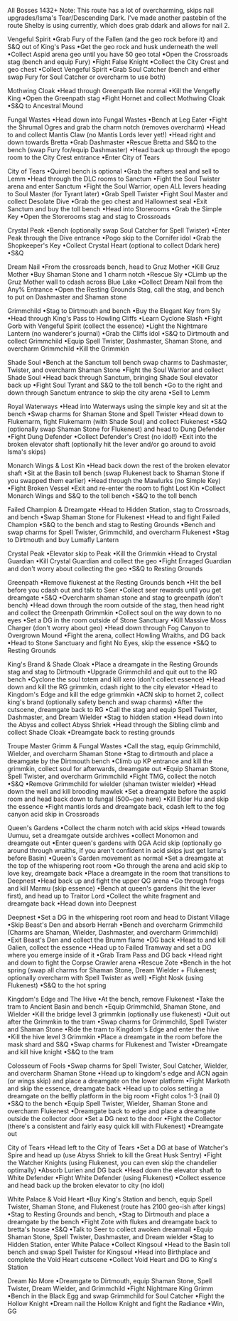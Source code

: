 All Bosses 1432+ 
Note: This route has a lot of overcharming, skips nail upgrades/Isma's Tear/Descending Dark. I've made another pastebin of the route Shelby is using currently, which does grab ddark and allows for nail 2. 

Vengeful Spirit
•Grab Fury of the Fallen (and the geo rock before it) and S&Q out of King's Pass
•Get the geo rock and husk underneath the well
•Collect Aspid arena geo until you have 50 geo total
•Open the Crossroads stag (bench and equip Fury)
•Fight False Knight
•Collect the City Crest and geo chest
•Collect Vengeful Spirit
•Grab Soul Catcher (bench and either swap Fury for Soul Catcher or overcharm to use both)

Mothwing Cloak
•Head through Greenpath like normal
•Kill the Vengefly King
•Open the Greenpath stag
•Fight Hornet and collect Mothwing Cloak
•S&Q to Ancestral Mound

Fungal Wastes
•Head down into Fungal Wastes
•Bench at Leg Eater
•Fight the Shrumal Ogres and grab the charm notch (removes overcharm)
•Head to and collect Mantis Claw (no Mantis Lords lever yet!)
•Head right and down towards Bretta
•Grab Dashmaster
•Rescue Bretta and S&Q to the bench (swap Fury for/equip Dashmaster)
•Head back up through the epogo room to the City Crest entrance
•Enter City of Tears

City of Tears
•Quirrel bench is optional
•Grab the rafters seal and sell to Lemm
•Head through the DLC rooms to Sanctum
•Fight the Soul Twister arena and enter Sanctum
•Fight the Soul Warrior, open ALL levers heading to Soul Master (for Tyrant later)
•Grab Spell Twister
•Fight Soul Master and collect Desolate Dive
•Grab the geo chest and Hallownest seal
•Exit Sanctum and buy the toll bench
•Head into Storerooms
•Grab the Simple Key
•Open the Storerooms stag and stag to Crossroads 

Crystal Peak
•Bench (optionally swap Soul Catcher for Spell Twister)
•Enter Peak through the Dive entrance
•Pogo skip to the Cornifer idol
•Grab the Shopkeeper's Key
•Collect Crystal Heart (optional to collect Ddark here)
•S&Q

Dream Nail
•From the crossroads bench, head to Gruz Mother
•Kill Gruz Mother
•Buy Shaman Stone and 1 charm notch
•Rescue Sly
•CLimb up the Gruz Mother wall to cdash across Blue Lake 
•Collect Dream Nail from the Any% Entrance
•Open the Resting Grounds Stag, call the stag, and bench to put on Dashmaster and Shaman stone

Grimmchild
•Stag to Dirtmouth and bench
•Buy the Elegant Key from Sly
•Head through King's Pass to Howling Cliffs
•Learn Cyclone Slash
•Fight Gorb with Vengeful Spirit (collect the essence)
•Light the Nightmare Lantern (no wanderer's journal)
•Grab the Cliffs idol
•S&Q to Dirtmouth and collect Grimmchild
•Equip Spell Twister, Dashmaster, Shaman Stone, and overcharm Grimmchild 
•Kill the Grimmkin

Shade Soul
•Bench at the Sanctum toll bench swap charms to Dashmaster, Twister, and overcharm Shaman Stone
•Fight the Soul Warrior and collect Shade Soul
•Head back through Sanctum, bringing Shade Soul elevator back up
•Fight Soul Tyrant and S&Q to the toll bench
•Go to the right and down through Sanctum entrance to skip the city arena
•Sell to Lemm

Royal Waterways
•Head into Waterways using the simple key and sit at the bench
•Swap charms for Shaman Stone and Spell Twister
•Head down to Flukemarm, fight Flukemarm (with Shade Soul) and collect Flukenest
•S&Q (optionally swap Shaman Stone for Flukenest) and head to Dung Defender
•Fight Dung Defender
•Collect Defender's Crest (no idol!)
•Exit into the broken elevator shaft (optionally hit the lever and/or go around to avoid Isma's skips)

Monarch Wings & Lost Kin
•Head back down the rest of the broken elevator shaft
•Sit at the Basin toll bench (swap Flukenest back to Shaman Stone if you swapped them earlier)
•Head through the Mawlurks (no Simple Key)
•Fight Broken Vessel
•Exit and re-enter the room to fight Lost Kin 
•Collect Monarch Wings and S&Q to the toll bench
•S&Q to the toll bench

Failed Champion & Dreamgate
•Head to Hidden Station, stag to Crossroads, and bench
•Swap Shaman Stone for Flukenest
•Head to and fight Failed Champion 
•S&Q to the bench and stag to Resting Grounds
•Bench and swap charms for Spell Twister, Grimmchild, and overcharm Flukenest
•Stag to Dirtmouth and buy Lumafly Lantern

Crystal Peak
•Elevator skip to Peak
•Kill the Grimmkin
•Head to Crystal Guardian
•Kill Crystal Guardian and collect the geo
•Fight Enraged Guardian and don't worry about collecting the geo
•S&Q to Resting Grounds

Greenpath
•Remove flukenest at the Resting Grounds bench
•Hit the bell before you cdash out and talk to Seer
•Collect seer rewards until you get dreamgate
•S&Q
•Overcharm shaman stone and stag to greenpath (don't bench)
•Head down through the room outside of the stag, then head right and collect the Greenpath Grimmkin
•Collect soul on the way down to no eyes
•Set a DG in the room outside of Stone Sanctuary
•Kill Massive Moss Charger (don't worry about geo)
•Head down through Fog Canyon to Overgrown Mound
•Fight the arena, collect Howling Wraiths, and DG back
•Head to Stone Sanctuary and fight No Eyes, skip the essence
•S&Q to Resting Grounds

King's Brand & Shade Cloak
•Place a dreamgate in the Resting Grounds stag and stag to Dirtmouth 
•Upgrade Grimmchild and quit out to the RG bench
•Cyclone the soul totem and kill xero (don't collect essence)
•Head down and kill the RG grimmkin, cdash right to the city elevator
•Head to Kingdom's Edge and kill the edge grimmkin
•ACN skip to hornet 2, collect king's brand (optionally safety bench and swap charms)
•After the cutscene, dreamgate back to RG 
•Call the stag and equip Spell Twister, Dashmaster, and Dream Wielder
•Stag to hidden station 
•Head down into the Abyss and collect Abyss Shriek
•Head through the Sibling climb and collect Shade Cloak
•Dreamgate back to resting grounds

Troupe Master Grimm & Fungal Wastes
•Call the stag, equip Grimmchild, Wielder, and overcharm Shaman Stone
•Stag to dirtmouth and place a dreamgate by the Dirtmouth bench
•Climb up KP entrance and kill the grimmkin, collect soul for afterwards, dreamgate out 
•Equip Shaman Stone, Spell Twister, and overcharm Grimmchild
•Fight TMG, collect the notch
•S&Q 
•Remove Grimmchild for wielder (shaman twister wielder)
•Head down the well and kill brooding mawlek
•Set a dreamgate before the aspid room and head back down to fungal (500~geo here)
•Kill Elder Hu and skip the essence 
•Fight mantis lords and dreamgate back, cdash left to the fog canyon acid skip in Crossroads

Queen's Gardens
•Collect the charm notch with acid skips
•Head towards Uumuu, set a dreamgate outside archives
•collect Monomon and dreamgate out 
•Enter queen's gardens with QGA Acid skip (optionally go around through wraiths, if you aren't confident in acid skips just get Isma's before Basin)
•Queen's Garden movement as normal
•Set a dreamgate at the top of the whispering root room 
•Go through the arena and acid skip to love key, dreamgate back
•Place a dreamgate in the room that transitions to Deepnest
•Head back up and fight the upper QG arena
•Go through frogs and kill Marmu (skip essence) 
•Bench at queen's gardens (hit the lever first), and head up to Traitor Lord
•Collect the white fragment and dreamgate back
•Head down into Deepnest

Deepnest
•Set a DG in the whispering root room and head to Distant Village
•Skip Beast's Den and absorb Herrah
•Bench and overcharm Grimmchild (Charms are Shaman, Wielder, Dashmaster, and overcharm Grimmchild)
•Exit Beast's Den and collect the Brumm flame
•DG back
•Head to and kill Galien, collect the essence
•Head up to Failed Tramway and set a DG where you emerge inside of it
•Grab Tram Pass and DG back
•Head right and down to fight the Corpse Crawler arena
•Rescue Zote
•Bench in the hot spring (swap all charms for Shaman Stone, Dream Wielder + Flukenest; optionally overcharm with Spell Twister as well)
•Fight Nosk (using Flukenest)
•S&Q to the hot spring

Kingdom's Edge and The Hive
•At the bench, remove Flukenest
•Take the tram to Ancient Basin and bench
•Equip Grimmchild, Shaman Stone, and Wielder
•Kill the bridge level 3 grimmkin (optionally use flukenest)
•Quit out after the Grimmkin to the tram
•Swap charms for Grimmchild, Spell Twister and Shaman Stone
•Ride the tram to Kingdom's Edge and enter the hive
•Kill the hive level 3 Grimmkin
•Place a dreamgate in the room before the mask shard and S&Q
•Swap charms for Flukenest and Twister
•Dreamgate and kill hive knight
•S&Q to the tram

Colosseum of Fools
•Swap charms for Spell Twister, Soul Catcher, Wielder, and overcharm Shaman Stone
•Head up to kingdom's edge and ACN again (or wings skip) and place a dreamgate on the lower platform
•Fight Markoth and skip the essence, dreamgate back
•Head up to colos setting a dreamgate on the belfly platform in the big room
•Fight colos 1-3 (nail 0)
•S&Q to the bench
•Equip Spell Twister, Wielder, Shaman Stone and overcharm Flukenest
•Dreamgate back to edge and place a dreamgate outside the collector door
•Set a DG next to the door
•Fight the Collector (there's a consistent and fairly easy quick kill with Flukenest)
•Dreamgate out

City of Tears
•Head left to the City of Tears
•Set a DG at base of Watcher's Spire and head up (use Abyss Shriek to kill the Great Husk Sentry)
•Fight the Watcher Knights (using Flukenest, you can even skip the chandelier optimally)
•Absorb Lurien and DG back
•Head down the elevator shaft to White Defender
•Fight White Defender (using Flukenest) 
•Collect essence and head back up the broken elevator to city (no idol)

White Palace & Void Heart
•Buy King's Station and bench, equip Spell Twister, Shaman Stone, and Flukenest (route has 2100 geo-ish after kings) 
•Stag to Resting Grounds and bench, 
•Stag to Dirtmouth and place a dreamgate by the bench
•Fight Zote with flukes and dreamgate back to bretta's house
•S&Q
•Talk to Seer to collect awoken dreamnail
•Equip Shaman Stone, Spell Twister, Dashmaster, and Dream wielder 
•Stag to Hidden Station, enter White Palace
•Collect Kingsoul
•Head to the Basin toll bench and swap Spell Twister for Kingsoul
•Head into Birthplace and complete the Void Heart cutscene
•Collect Void Heart and DG to King's Station

Dream No More
•Dreamgate to Dirtmouth, equip Shaman Stone, Spell Twister, Dream Wielder, and Grimmchild
•Fight Nightmare King Grimm
•Bench in the Black Egg and swap Grimmchild for Soul Catcher
•Fight the Hollow Knight
•Dream nail the Hollow Knight and fight the Radiance
•Win, GG
